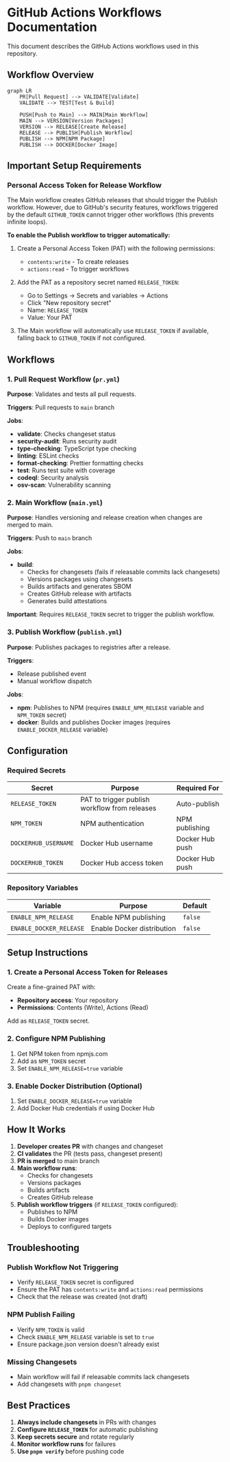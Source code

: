 # GitHub Actions Workflows Documentation

This document describes the GitHub Actions workflows used in this repository.

## Workflow Overview

```mermaid
graph LR
    PR[Pull Request] --> VALIDATE[Validate]
    VALIDATE --> TEST[Test & Build]

    PUSH[Push to Main] --> MAIN[Main Workflow]
    MAIN --> VERSION[Version Packages]
    VERSION --> RELEASE[Create Release]
    RELEASE --> PUBLISH[Publish Workflow]
    PUBLISH --> NPM[NPM Package]
    PUBLISH --> DOCKER[Docker Image]
```

## Important Setup Requirements

### Personal Access Token for Release Workflow

The Main workflow creates GitHub releases that should trigger the Publish workflow. However, due to GitHub's security features, workflows triggered by the default `GITHUB_TOKEN` cannot trigger other workflows (this prevents infinite loops).

**To enable the Publish workflow to trigger automatically:**

1. Create a Personal Access Token (PAT) with the following permissions:
   - `contents:write` - To create releases
   - `actions:read` - To trigger workflows

2. Add the PAT as a repository secret named `RELEASE_TOKEN`:
   - Go to Settings → Secrets and variables → Actions
   - Click "New repository secret"
   - Name: `RELEASE_TOKEN`
   - Value: Your PAT

3. The Main workflow will automatically use `RELEASE_TOKEN` if available, falling back to `GITHUB_TOKEN` if not configured.

## Workflows

### 1. Pull Request Workflow (`pr.yml`)

**Purpose**: Validates and tests all pull requests.

**Triggers**: Pull requests to `main` branch

**Jobs**:

- **validate**: Checks changeset status
- **security-audit**: Runs security audit
- **type-checking**: TypeScript type checking
- **linting**: ESLint checks
- **format-checking**: Prettier formatting checks
- **test**: Runs test suite with coverage
- **codeql**: Security analysis
- **osv-scan**: Vulnerability scanning

### 2. Main Workflow (`main.yml`)

**Purpose**: Handles versioning and release creation when changes are merged to main.

**Triggers**: Push to `main` branch

**Jobs**:

- **build**:
  - Checks for changesets (fails if releasable commits lack changesets)
  - Versions packages using changesets
  - Builds artifacts and generates SBOM
  - Creates GitHub release with artifacts
  - Generates build attestations

**Important**: Requires `RELEASE_TOKEN` secret to trigger the publish workflow.

### 3. Publish Workflow (`publish.yml`)

**Purpose**: Publishes packages to registries after a release.

**Triggers**:

- Release published event
- Manual workflow dispatch

**Jobs**:

- **npm**: Publishes to NPM (requires `ENABLE_NPM_RELEASE` variable and `NPM_TOKEN` secret)
- **docker**: Builds and publishes Docker images (requires `ENABLE_DOCKER_RELEASE` variable)

## Configuration

### Required Secrets

| Secret               | Purpose                                       | Required For    |
| -------------------- | --------------------------------------------- | --------------- |
| `RELEASE_TOKEN`      | PAT to trigger publish workflow from releases | Auto-publish    |
| `NPM_TOKEN`          | NPM authentication                            | NPM publishing  |
| `DOCKERHUB_USERNAME` | Docker Hub username                           | Docker Hub push |
| `DOCKERHUB_TOKEN`    | Docker Hub access token                       | Docker Hub push |

### Repository Variables

| Variable                | Purpose                    | Default |
| ----------------------- | -------------------------- | ------- |
| `ENABLE_NPM_RELEASE`    | Enable NPM publishing      | `false` |
| `ENABLE_DOCKER_RELEASE` | Enable Docker distribution | `false` |

## Setup Instructions

### 1. Create a Personal Access Token for Releases

Create a fine-grained PAT with:

- **Repository access**: Your repository
- **Permissions**: Contents (Write), Actions (Read)

Add as `RELEASE_TOKEN` secret.

### 2. Configure NPM Publishing

1. Get NPM token from npmjs.com
2. Add as `NPM_TOKEN` secret
3. Set `ENABLE_NPM_RELEASE=true` variable

### 3. Enable Docker Distribution (Optional)

1. Set `ENABLE_DOCKER_RELEASE=true` variable
2. Add Docker Hub credentials if using Docker Hub

## How It Works

1. **Developer creates PR** with changes and changeset
2. **CI validates** the PR (tests pass, changeset present)
3. **PR is merged** to main branch
4. **Main workflow runs**:
   - Checks for changesets
   - Versions packages
   - Builds artifacts
   - Creates GitHub release
5. **Publish workflow triggers** (if `RELEASE_TOKEN` configured):
   - Publishes to NPM
   - Builds Docker images
   - Deploys to configured targets

## Troubleshooting

### Publish Workflow Not Triggering

- Verify `RELEASE_TOKEN` secret is configured
- Ensure the PAT has `contents:write` and `actions:read` permissions
- Check that the release was created (not draft)

### NPM Publish Failing

- Verify `NPM_TOKEN` is valid
- Check `ENABLE_NPM_RELEASE` variable is set to `true`
- Ensure package.json version doesn't already exist

### Missing Changesets

- Main workflow will fail if releasable commits lack changesets
- Add changesets with `pnpm changeset`

## Best Practices

1. **Always include changesets** in PRs with changes
2. **Configure `RELEASE_TOKEN`** for automatic publishing
3. **Keep secrets secure** and rotate regularly
4. **Monitor workflow runs** for failures
5. **Use `pnpm verify`** before pushing code
